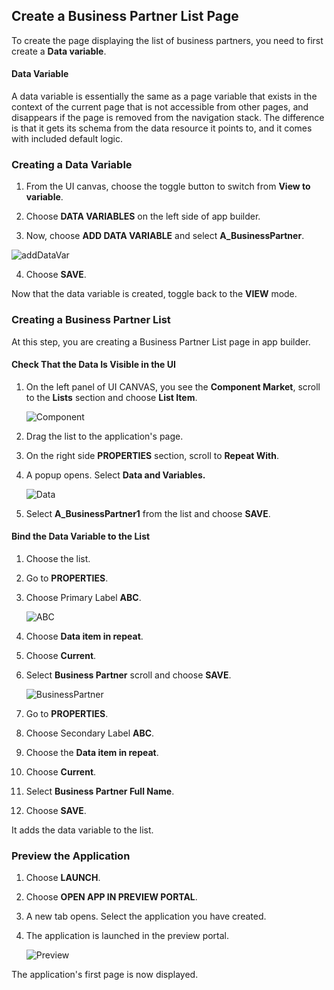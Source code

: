 ## Create a Business Partner List Page

To create the page displaying the list of business partners, you need to first create a **Data variable**.

#### Data Variable

A data variable is essentially the same as a page variable that exists in the context of the current page that is not accessible from other pages, and disappears if the page is removed from the navigation stack. The difference is that it gets its schema from the data resource it points to, and it comes with included default logic.


### Creating a Data Variable

1. From the UI canvas, choose the toggle button to switch from **View to variable**.

2. Choose **DATA VARIABLES** on the left side of app builder.

3. Now, choose **ADD DATA VARIABLE** and select **A_BusinessPartner**.
  
  ![addDataVar](../images/createdatavariable.png)

4. Choose **SAVE**.

Now that the data variable is created, toggle back to the **VIEW** mode.

### Creating a Business Partner List

At this step, you are creating a Business Partner List page in app builder.
#### Check That the Data Is Visible in the UI

1. On the left panel of UI CANVAS, you see the **Component Market**, scroll to the **Lists** section and choose **List Item**.

   ![Component](../images/marketplace.png)

2. Drag the list to the application's page.

3. On the right side **PROPERTIES** section, scroll to **Repeat With**.

4. A popup opens. Select **Data and Variables.**


    ![Data](../images/datavariable.png)

5. Select **A_BusinessPartner1** from the list and choose **SAVE**.

#### Bind the Data Variable to the List

1. Choose the list.

2. Go to **PROPERTIES**.

3. Choose Primary Label **ABC**.

    ![ABC](../images/primarylabel1.png)

4. Choose **Data item in repeat**.

5. Choose **Current**.

6. Select **Business Partner** scroll and choose **SAVE**.

    ![BusinessPartner](../images/selectItem1.png)

7. Go to **PROPERTIES**.

8. Choose Secondary Label **ABC**.

9. Choose the **Data item in repeat**.

10. Choose **Current**.

11. Select **Business Partner Full Name**.

12. Choose **SAVE**.

It adds the data variable to the list.

### Preview the Application

1. Choose **LAUNCH**.

2. Choose **OPEN APP IN PREVIEW PORTAL**.

3. A new tab opens. Select the application you have created.

4. The application is launched in the preview portal.

    ![Preview](../images/preview1.png)

The application's first page is now displayed.

